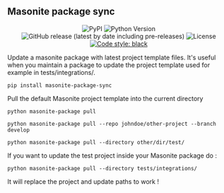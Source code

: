 ## Masonite package sync

<p align="center">
  <img alt="PyPI" src="https://img.shields.io/pypi/v/masonite-package-sync">
  <img src="https://img.shields.io/badge/python-3.8+-blue.svg" alt="Python Version">
  <img alt="GitHub release (latest by date including pre-releases)" src="https://img.shields.io/github/v/release/girardinsamuel/masonite-package-sync?include_prereleases">
  <img src="https://img.shields.io/github/license/girardinsamuel/masonite-package-sync.svg" alt="License">
  <a href="https://github.com/psf/black"><img alt="Code style: black" src="https://img.shields.io/badge/code%20style-black-000000.svg"></a>
</p>

Update a masonite package with latest project template files.
It's useful when you maintain a package to update the project template used for example in tests/integrations/.

```
pip install masonite-package-sync
```

Pull the default Masonite project template into the current directory

```
python masonite-package pull
```

```
python masonite-package pull --repo johndoe/other-project --branch develop
```

```
python masonite-package pull --directory other/dir/test/
```

If you want to update the test project inside your Masonite package do :

```
python masonite-package pull --directory tests/integrations/
```

It will replace the project and update paths to work !
